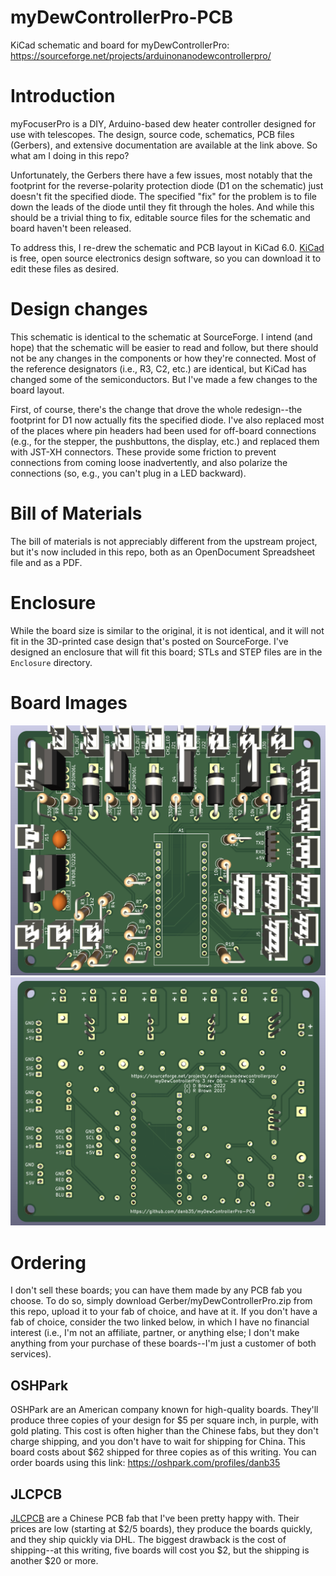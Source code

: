# myDewControllerPro-PCB
KiCad schematic and board for myDewControllerPro: https://sourceforge.net/projects/arduinonanodewcontrollerpro/

# Introduction
myFocuserPro is a DIY, Arduino-based dew heater controller designed for use with telescopes.  The design, source code, schematics, PCB files (Gerbers), and extensive documentation are available at the link above.  So what am I doing in this repo?

Unfortunately, the Gerbers there have a few issues, most notably that the footprint for the reverse-polarity protection diode (D1 on the schematic) just doesn't fit the specified diode.  The specified "fix" for the problem is to file down the leads of the diode until they fit through the holes.  And while this should be a trivial thing to fix, editable source files for the schematic and board haven't been released.

To address this, I re-drew the schematic and PCB layout in KiCad 6.0.  [KiCad](https://www.kicad.org/) is free, open source electronics design software, so you can download it to edit these files as desired.

# Design changes
This schematic is identical to the schematic at SourceForge.  I intend (and hope) that the schematic will be easier to read and follow, but there should not be any changes in the components or how they're connected.  Most of the reference designators (i.e., R3, C2, etc.) are identical, but KiCad has changed some of the semiconductors.  But I've made a few changes to the board layout.

First, of course, there's the change that drove the whole redesign--the footprint for D1 now actually fits the specified diode.  I've also replaced most of the places where pin headers had been used for off-board connections (e.g., for the stepper, the pushbuttons, the display, etc.) and replaced them with JST-XH connectors.  These provide some friction to prevent connections from coming loose inadvertently, and also polarize the connections (so, e.g., you can't plug in a LED backward).

# Bill of Materials
The bill of materials is not appreciably different from the upstream project, but it's now included in this repo, both as an OpenDocument Spreadsheet file and as a PDF.

# Enclosure
While the board size is similar to the original, it is not identical, and it will not fit in the 3D-printed case design that's posted on SourceForge.  I've designed an enclosure that will fit this board; STLs and STEP files are in the `Enclosure` directory.

# Board Images
![Front PCB image](myDewControllerPro-front.png)
![Back PCB Image](myDewControllerPro-back.png)

# Ordering
I don't sell these boards; you can have them made by any PCB fab you choose.  To do so, simply download Gerber/myDewControllerPro.zip from this repo, upload it to your fab of choice, and have at it.  If you don't have a fab of choice, consider the two linked below, in which I have no financial interest (i.e., I'm not an affiliate, partner, or anything else; I don't make anything from your purchase of these boards--I'm just a customer of both services).

## OSHPark
OSHPark are an American company known for high-quality boards.  They'll produce three copies of your design for $5 per square inch, in purple, with gold plating.  This cost is often higher than the Chinese fabs, but they don't charge shipping, and you don't have to wait for shipping for China.  This board costs about $62 shipped for three copies as of this writing.  You can order boards using this link:
https://oshpark.com/profiles/danb35

## JLCPCB
[JLCPCB](https://jlcpcb.com/) are a Chinese PCB fab that I've been pretty happy with.  Their prices are low (starting at $2/5 boards), they produce the boards quickly, and they ship quickly via DHL.  The biggest drawback is the cost of shipping--at this writing, five boards will cost you $2, but the shipping is another $20 or more.
